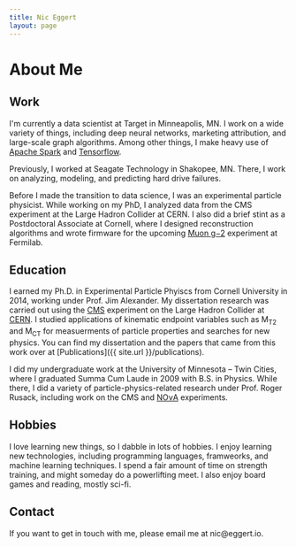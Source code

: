 ```yaml
---
title: Nic Eggert
layout: page
---
```


# About Me

## Work

I'm currently a data scientist at Target in Minneapolis, MN. I work on a wide variety of things, including deep neural networks, marketing attribution, and large-scale graph algorithms. Among other things, I make heavy use of [Apache Spark](http://spark.apache.org) and [Tensorflow](http://tensorflow.org).

Previously, I worked at Seagate Technology in Shakopee, MN. There, I work on analyzing, modeling, and predicting hard drive failures.

Before I made the transition to data science, I was an experimental particle physicist. While working on my PhD, I analyzed data from the CMS experiment at the Large Hadron Collider at CERN. I also did a brief stint as a Postdoctoral Associate at Cornell, where I designed reconstruction algorithms and wrote firmware for the upcoming [Muon g&minus;2](http://muon-g-2.fnal.gov) experiment at Fermilab.

## Education

I earned my Ph.D. in Experimental Particle Phyiscs from <span itemprop="alumniOf">Cornell University</span> in 2014, working under Prof. Jim Alexander. My dissertation research was carried out using the [CMS](http://cms.cern.ch) experiment on the Large Hadron Collider at [CERN](http://cern.ch). I studied applications of 
kinematic endpoint variables such as M<sub>T2</sub> and M<sub>CT</sub> for measuerments of particle properties and searches for new physics. You can find my dissertation and the papers that came from this work over at [Publications]({{ site.url }}/publications).

I did my undergraduate work at the <span itemprop="alumniOf">University of Minnesota &ndash; Twin Cities</span>, where I graduated Summa Cum Laude in 2009 with B.S. in Physics. While there, I did a variety of particle-physics-related research under Prof. Roger Rusack, including work on the CMS and [NO&nu;A](http://www-nova.fnal.gov) experiments.


## Hobbies

I love learning new things, so I dabble in lots of hobbies. I enjoy learning new technologies, including programming languages, framweorks, and machine learning techniques. I spend a fair amount of time on strength training, and might someday do a powerlifting meet. I also enjoy board games and reading, mostly sci-fi.

## Contact
If you want to get in touch with me, please email me at <span itemprop="email">nic<span style="display: none">NOSPAM</span>@eggert.io</span>.
